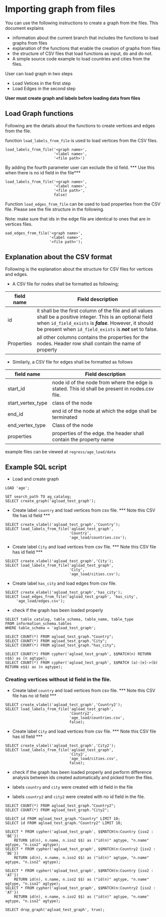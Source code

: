 # Importing graph from files 
You can use the following instructions to create a graph from the files. This document explains 
- information about the current branch that includes the functions to load graphs from files
- explanation of the functions that enable the creation of graphs from files 
- the structure of CSV files that load functions as input, do and do not. 
- A simple source code example to load countries and cities from the files. 


User can load graph in two steps 
- Load Vetices in the first step
- Load Edges in the second step

**User must create graph and labels before loading data from files**

## Load Graph functions 
Following are the details about the functions to create vertices and edges from the file. 

function `load_labels_from_file` is used to load vertices from the CSV files. 

```postgresql
load_labels_from_file('<graph name>', 
                      '<label name>',
                      '<file path>')
```

By adding the fourth parameter user can exclude the id field. *** Use this when there is no id field in the file***

```postgresql
load_labels_from_file('<graph name>', 
                      '<label name>',
                      '<file path>', 
                      false)
```

Function `load_edges_from_file` can be used to load properties from the CSV file. Please see the file structure in the following. 

Note: make sure that ids in the edge file are identical to ones that are in vertices files. 

```postgresql
oad_edges_from_file('<graph name>',
                    '<label name>',
                    '<file path>');
```

## Explanation about the CSV format
Following is the explanation about the structure for CSV files for vertices and edges.

- A CSV file for nodes shall be formatted as following; 

| field name | Field description                                            |
| ---------- | ------------------------------------------------------------ |
| id         | it shall be the first column of the file and all values shall be a positive integer. This is an optional field when `id_field_exists` is ***false***. However, it should be present when `id_field_exists` is ***not*** set to false.  |
| Properties | all other columns contains the properties for the nodes. Header row shall contain the name of property |

- Similarly, a CSV file for edges shall be formatted as follows 

| field name        | Field description                                            |
| ----------------- | ------------------------------------------------------------ |
| start_id          | node id of the node from where the edge is stated. This id shall be present in nodes.csv file. |
| start_vertex_type | class of the node                                            |
| end_id            | end id of the node at which the edge shall be terminated    |
| end_vertex_type   | Class of the node                                            |
| properties        | properties of the edge. the header shall contain the property name |

example files can be viewed at `regress/age_load/data`

## Example SQL script 

- Load and create graph 
```postgresql
LOAD 'age';

SET search_path TO ag_catalog;
SELECT create_graph('agload_test_graph');
```

- Create label `country` and load vertices from csv file. *** Note this CSV file has id field ***

```postgresql
SELECT create_vlabel('agload_test_graph','Country');
SELECT load_labels_from_file('agload_test_graph',
                             'Country',
                             'age_load/countries.csv');
```

- Create label `City` and load vertices from csv file. *** Note this CSV file has id field ***

```postgresql
SELECT create_vlabel('agload_test_graph','City');
SELECT load_labels_from_file('agload_test_graph',
                             'City', 
                             'age_load/cities.csv');
```

- Create label `has_city` and load edges from csv file.

```postgresql
SELECT create_elabel('agload_test_graph','has_city');
SELECT load_edges_from_file('agload_test_graph', 'has_city',
     'age_load/edges.csv');
```

- check if the graph has been loaded properly

```postgresql
SELECT table_catalog, table_schema, table_name, table_type
FROM information_schema.tables
WHERE table_schema = 'agload_test_graph';

SELECT COUNT(*) FROM agload_test_graph."Country";
SELECT COUNT(*) FROM agload_test_graph."City";
SELECT COUNT(*) FROM agload_test_graph."has_city";

SELECT COUNT(*) FROM cypher('agload_test_graph', $$MATCH(n) RETURN n$$) as (n agtype);
SELECT COUNT(*) FROM cypher('agload_test_graph', $$MATCH (a)-[e]->(b) RETURN e$$) as (n agtype);
```

### Creating vertices without id field in the file. 

- Create label `country` and load vertices from csv file. *** Note this CSV file has no id field ***

```postgresql
SELECT create_vlabel('agload_test_graph','Country2');
SELECT load_labels_from_file('agload_test_graph',
                             'Country2',
                             'age_load/countries.csv', 
                             false);
```

- Create label `City` and load vertices from csv file. *** Note this CSV file has id field ***
```postgresql
SELECT create_vlabel('agload_test_graph','City2');
SELECT load_labels_from_file('agload_test_graph',
                             'City2',
                             'age_load/cities.csv', 
                             false);
```
- check if the graph has been loaded properly and perform difference analysis between ids created automatically and picked from the files.

- labels `country` and `city` were created with id field in the file
- labels `country2` and `city2` were created with no id field in the file. 
```postgresql
SELECT COUNT(*) FROM agload_test_graph."Country2";
SELECT COUNT(*) FROM agload_test_graph."City2";

SELECT id FROM agload_test_graph."Country" LIMIT 10;
SELECT id FROM agload_test_graph."Country2" LIMIT 10;

SELECT * FROM cypher('agload_test_graph', $$MATCH(n:Country {iso2 : 'BE'})
    RETURN id(n), n.name, n.iso2 $$) as ("id(n)" agtype, "n.name" agtype, "n.iso2" agtype);
SELECT * FROM cypher('agload_test_graph', $$MATCH(n:Country2 {iso2 : 'BE'})
    RETURN id(n), n.name, n.iso2 $$) as ("id(n)" agtype, "n.name" agtype, "n.iso2" agtype);

SELECT * FROM cypher('agload_test_graph', $$MATCH(n:Country {iso2 : 'AT'})
    RETURN id(n), n.name, n.iso2 $$) as ("id(n)" agtype, "n.name" agtype, "n.iso2" agtype);
SELECT * FROM cypher('agload_test_graph', $$MATCH(n:Country2 {iso2 : 'AT'})
    RETURN id(n), n.name, n.iso2 $$) as ("id(n)" agtype, "n.name" agtype, "n.iso2" agtype);

SELECT drop_graph('agload_test_graph', true);
```
